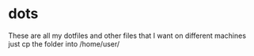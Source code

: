# dots
These are all my dotfiles and other files that I want on different machines just cp the folder into /home/user/
